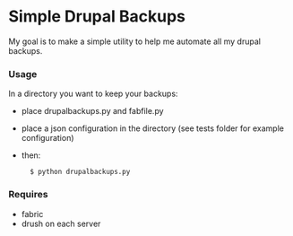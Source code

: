 Simple Drupal Backups
==============

My goal is to make a simple utility to help me automate all my drupal backups.

### Usage

In a directory you want to keep your backups:

* place drupalbackups.py and fabfile.py
* place a json configuration in the directory (see tests folder for example configuration)
* then:

        $ python drupalbackups.py


### Requires 

* fabric
* drush on each server
